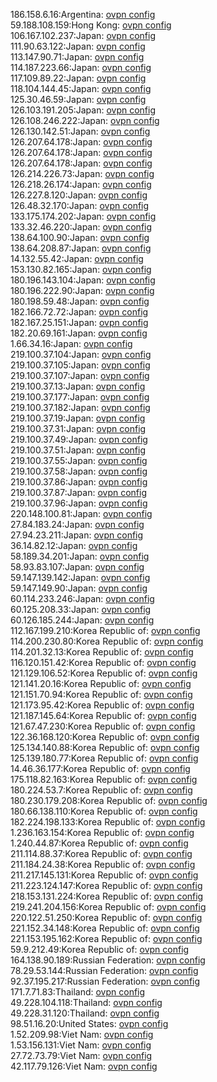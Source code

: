 186.158.6.16:Argentina: [ovpn config](vpn/186_158_6_16.ovpn)  
59.188.108.159:Hong Kong: [ovpn config](vpn/59_188_108_159.ovpn)  
106.167.102.237:Japan: [ovpn config](vpn/106_167_102_237.ovpn)  
111.90.63.122:Japan: [ovpn config](vpn/111_90_63_122.ovpn)  
113.147.90.71:Japan: [ovpn config](vpn/113_147_90_71.ovpn)  
114.187.223.66:Japan: [ovpn config](vpn/114_187_223_66.ovpn)  
117.109.89.22:Japan: [ovpn config](vpn/117_109_89_22.ovpn)  
118.104.144.45:Japan: [ovpn config](vpn/118_104_144_45.ovpn)  
125.30.46.59:Japan: [ovpn config](vpn/125_30_46_59.ovpn)  
126.103.191.205:Japan: [ovpn config](vpn/126_103_191_205.ovpn)  
126.108.246.222:Japan: [ovpn config](vpn/126_108_246_222.ovpn)  
126.130.142.51:Japan: [ovpn config](vpn/126_130_142_51.ovpn)  
126.207.64.178:Japan: [ovpn config](vpn/126_207_64_178.ovpn)  
126.207.64.178:Japan: [ovpn config](vpn/126_207_64_178.ovpn)  
126.207.64.178:Japan: [ovpn config](vpn/126_207_64_178.ovpn)  
126.214.226.73:Japan: [ovpn config](vpn/126_214_226_73.ovpn)  
126.218.26.174:Japan: [ovpn config](vpn/126_218_26_174.ovpn)  
126.227.8.120:Japan: [ovpn config](vpn/126_227_8_120.ovpn)  
126.48.32.170:Japan: [ovpn config](vpn/126_48_32_170.ovpn)  
133.175.174.202:Japan: [ovpn config](vpn/133_175_174_202.ovpn)  
133.32.46.220:Japan: [ovpn config](vpn/133_32_46_220.ovpn)  
138.64.100.90:Japan: [ovpn config](vpn/138_64_100_90.ovpn)  
138.64.208.87:Japan: [ovpn config](vpn/138_64_208_87.ovpn)  
14.132.55.42:Japan: [ovpn config](vpn/14_132_55_42.ovpn)  
153.130.82.165:Japan: [ovpn config](vpn/153_130_82_165.ovpn)  
180.196.143.104:Japan: [ovpn config](vpn/180_196_143_104.ovpn)  
180.196.222.90:Japan: [ovpn config](vpn/180_196_222_90.ovpn)  
180.198.59.48:Japan: [ovpn config](vpn/180_198_59_48.ovpn)  
182.166.72.72:Japan: [ovpn config](vpn/182_166_72_72.ovpn)  
182.167.25.151:Japan: [ovpn config](vpn/182_167_25_151.ovpn)  
182.20.69.161:Japan: [ovpn config](vpn/182_20_69_161.ovpn)  
1.66.34.16:Japan: [ovpn config](vpn/1_66_34_16.ovpn)  
219.100.37.104:Japan: [ovpn config](vpn/219_100_37_104.ovpn)  
219.100.37.105:Japan: [ovpn config](vpn/219_100_37_105.ovpn)  
219.100.37.107:Japan: [ovpn config](vpn/219_100_37_107.ovpn)  
219.100.37.13:Japan: [ovpn config](vpn/219_100_37_13.ovpn)  
219.100.37.177:Japan: [ovpn config](vpn/219_100_37_177.ovpn)  
219.100.37.182:Japan: [ovpn config](vpn/219_100_37_182.ovpn)  
219.100.37.19:Japan: [ovpn config](vpn/219_100_37_19.ovpn)  
219.100.37.31:Japan: [ovpn config](vpn/219_100_37_31.ovpn)  
219.100.37.49:Japan: [ovpn config](vpn/219_100_37_49.ovpn)  
219.100.37.51:Japan: [ovpn config](vpn/219_100_37_51.ovpn)  
219.100.37.55:Japan: [ovpn config](vpn/219_100_37_55.ovpn)  
219.100.37.58:Japan: [ovpn config](vpn/219_100_37_58.ovpn)  
219.100.37.86:Japan: [ovpn config](vpn/219_100_37_86.ovpn)  
219.100.37.87:Japan: [ovpn config](vpn/219_100_37_87.ovpn)  
219.100.37.96:Japan: [ovpn config](vpn/219_100_37_96.ovpn)  
220.148.100.81:Japan: [ovpn config](vpn/220_148_100_81.ovpn)  
27.84.183.24:Japan: [ovpn config](vpn/27_84_183_24.ovpn)  
27.94.23.211:Japan: [ovpn config](vpn/27_94_23_211.ovpn)  
36.14.82.12:Japan: [ovpn config](vpn/36_14_82_12.ovpn)  
58.189.34.201:Japan: [ovpn config](vpn/58_189_34_201.ovpn)  
58.93.83.107:Japan: [ovpn config](vpn/58_93_83_107.ovpn)  
59.147.139.142:Japan: [ovpn config](vpn/59_147_139_142.ovpn)  
59.147.149.90:Japan: [ovpn config](vpn/59_147_149_90.ovpn)  
60.114.233.246:Japan: [ovpn config](vpn/60_114_233_246.ovpn)  
60.125.208.33:Japan: [ovpn config](vpn/60_125_208_33.ovpn)  
60.126.185.244:Japan: [ovpn config](vpn/60_126_185_244.ovpn)  
112.167.199.210:Korea Republic of: [ovpn config](vpn/112_167_199_210.ovpn)  
114.200.230.80:Korea Republic of: [ovpn config](vpn/114_200_230_80.ovpn)  
114.201.32.13:Korea Republic of: [ovpn config](vpn/114_201_32_13.ovpn)  
116.120.151.42:Korea Republic of: [ovpn config](vpn/116_120_151_42.ovpn)  
121.129.106.52:Korea Republic of: [ovpn config](vpn/121_129_106_52.ovpn)  
121.141.20.16:Korea Republic of: [ovpn config](vpn/121_141_20_16.ovpn)  
121.151.70.94:Korea Republic of: [ovpn config](vpn/121_151_70_94.ovpn)  
121.173.95.42:Korea Republic of: [ovpn config](vpn/121_173_95_42.ovpn)  
121.187.145.64:Korea Republic of: [ovpn config](vpn/121_187_145_64.ovpn)  
121.67.47.230:Korea Republic of: [ovpn config](vpn/121_67_47_230.ovpn)  
122.36.168.120:Korea Republic of: [ovpn config](vpn/122_36_168_120.ovpn)  
125.134.140.88:Korea Republic of: [ovpn config](vpn/125_134_140_88.ovpn)  
125.139.180.77:Korea Republic of: [ovpn config](vpn/125_139_180_77.ovpn)  
14.46.36.177:Korea Republic of: [ovpn config](vpn/14_46_36_177.ovpn)  
175.118.82.163:Korea Republic of: [ovpn config](vpn/175_118_82_163.ovpn)  
180.224.53.7:Korea Republic of: [ovpn config](vpn/180_224_53_7.ovpn)  
180.230.179.208:Korea Republic of: [ovpn config](vpn/180_230_179_208.ovpn)  
180.66.138.110:Korea Republic of: [ovpn config](vpn/180_66_138_110.ovpn)  
182.224.198.133:Korea Republic of: [ovpn config](vpn/182_224_198_133.ovpn)  
1.236.163.154:Korea Republic of: [ovpn config](vpn/1_236_163_154.ovpn)  
1.240.44.87:Korea Republic of: [ovpn config](vpn/1_240_44_87.ovpn)  
211.114.88.37:Korea Republic of: [ovpn config](vpn/211_114_88_37.ovpn)  
211.184.24.38:Korea Republic of: [ovpn config](vpn/211_184_24_38.ovpn)  
211.217.145.131:Korea Republic of: [ovpn config](vpn/211_217_145_131.ovpn)  
211.223.124.147:Korea Republic of: [ovpn config](vpn/211_223_124_147.ovpn)  
218.153.131.224:Korea Republic of: [ovpn config](vpn/218_153_131_224.ovpn)  
219.241.204.156:Korea Republic of: [ovpn config](vpn/219_241_204_156.ovpn)  
220.122.51.250:Korea Republic of: [ovpn config](vpn/220_122_51_250.ovpn)  
221.152.34.148:Korea Republic of: [ovpn config](vpn/221_152_34_148.ovpn)  
221.153.195.162:Korea Republic of: [ovpn config](vpn/221_153_195_162.ovpn)  
59.9.212.49:Korea Republic of: [ovpn config](vpn/59_9_212_49.ovpn)  
164.138.90.189:Russian Federation: [ovpn config](vpn/164_138_90_189.ovpn)  
78.29.53.144:Russian Federation: [ovpn config](vpn/78_29_53_144.ovpn)  
92.37.195.217:Russian Federation: [ovpn config](vpn/92_37_195_217.ovpn)  
171.7.71.83:Thailand: [ovpn config](vpn/171_7_71_83.ovpn)  
49.228.104.118:Thailand: [ovpn config](vpn/49_228_104_118.ovpn)  
49.228.31.120:Thailand: [ovpn config](vpn/49_228_31_120.ovpn)  
98.51.16.20:United States: [ovpn config](vpn/98_51_16_20.ovpn)  
1.52.209.98:Viet Nam: [ovpn config](vpn/1_52_209_98.ovpn)  
1.53.156.131:Viet Nam: [ovpn config](vpn/1_53_156_131.ovpn)  
27.72.73.79:Viet Nam: [ovpn config](vpn/27_72_73_79.ovpn)  
42.117.79.126:Viet Nam: [ovpn config](vpn/42_117_79_126.ovpn)  
